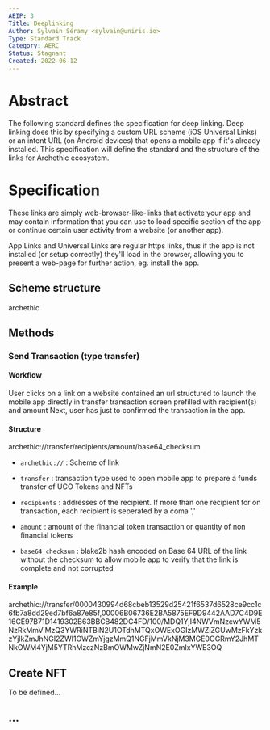 ```yaml
---
AEIP: 3
Title: Deeplinking
Author: Sylvain Séramy <sylvain@uniris.io>
Type: Standard Track
Category: AERC
Status: Stagnant
Created: 2022-06-12
---
```


# Abstract

The following standard defines the specification for deep linking.
Deep linking does this by specifying a custom URL scheme (iOS Universal Links) or an intent URL (on Android devices) that opens a mobile app if it's already installed. 
This specification will define the standard and the structure of the links for Archethic ecosystem.

# Specification

These links are simply web-browser-like-links that activate your app and may contain information that you can use to load specific section of the app or continue certain user activity from a website (or another app).

App Links and Universal Links are regular https links, thus if the app is not installed (or setup correctly) they'll load in the browser, allowing you to present a web-page for further action, eg. install the app.

## Scheme structure

archethic

## Methods

### Send Transaction (type transfer)

#### Workflow

User clicks on a link on a website contained an url structured to launch the mobile app directly in transfer transaction screen prefilled with recipient(s) and amount
Next, user has just to confirmed the transaction in the app.

#### Structure 

archethic://transfer/recipients/amount/base64_checksum

- `archethic://` : Scheme of link

- `transfer` : transaction type used to open mobile app to prepare a funds transfer of UCO Tokens and NFTs

- `recipients` : addresses of the recipient. If more than one recipient for on transaction, each recipient is seperated by a coma ','

- `amount` : amount of the financial token transaction or quantity of non financial tokens

- `base64_checksum` : blake2b hash encoded on Base 64 URL of the link without the checksum to allow mobile app to verify that the link is complete and not corrupted 

#### Example

archethic://transfer/0000430994d68cbeb13529d25421f6537d6528ce9cc1c6fb7a8dd29ed7bf6a87e85f,00006B06736E2BA5875EF9D9442AAD7C4D9E16CE97B71D1419302B63BBCB482DC4FD/100/MDQ1YjI4NWVmNzcwYWM5NzRkMmViMzQ3YWRiNTBiN2U1OTdhMTQxOWExOGIzMWZiZGUwMzFkYzkzYjlkZmJhNGI2ZWI1OWZmYjgzMmQ1NGFjMmVkNjM3MGE0OGRmY2JhMTNkOWM4YjM5YTRhMzczNzBmOWMwZjNmN2E0ZmIxYWE3OQ

## Create NFT

To be defined...

## ...


